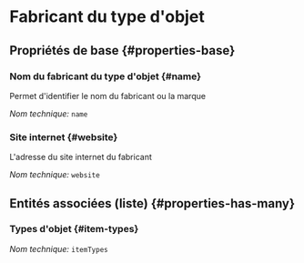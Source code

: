 # Fabricant du type d'objet
<!--- THIS FILE IS GENERATED PLEASE DO NOT EDIT IT DIRECTLY --->



<OH code="manufacturer"/>


## Propriétés de base {#properties-base}

### Nom du fabricant du type d'objet {#name}

Permet d'identifier le nom du fabricant ou la marque

*Nom technique:* ```name```
<PH code="manufacturer:name"/>

### Site internet {#website}

L'adresse du site internet du fabricant

*Nom technique:* ```website```
<PH code="manufacturer:website"/>




## Entités associées (liste) {#properties-has-many}

### Types d'objet {#item-types}



*Nom technique:* ```itemTypes```
<PH code="manufacturer:itemTypes"/>




